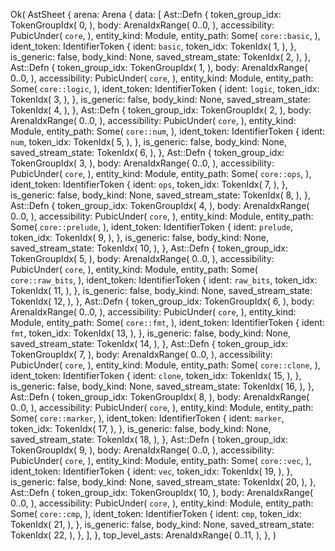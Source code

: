 Ok(
    AstSheet {
        arena: Arena {
            data: [
                Ast::Defn {
                    token_group_idx: TokenGroupIdx(
                        0,
                    ),
                    body: ArenaIdxRange(
                        0..0,
                    ),
                    accessibility: PubicUnder(
                        `core`,
                    ),
                    entity_kind: Module,
                    entity_path: Some(
                        `core::basic`,
                    ),
                    ident_token: IdentifierToken {
                        ident: `basic`,
                        token_idx: TokenIdx(
                            1,
                        ),
                    },
                    is_generic: false,
                    body_kind: None,
                    saved_stream_state: TokenIdx(
                        2,
                    ),
                },
                Ast::Defn {
                    token_group_idx: TokenGroupIdx(
                        1,
                    ),
                    body: ArenaIdxRange(
                        0..0,
                    ),
                    accessibility: PubicUnder(
                        `core`,
                    ),
                    entity_kind: Module,
                    entity_path: Some(
                        `core::logic`,
                    ),
                    ident_token: IdentifierToken {
                        ident: `logic`,
                        token_idx: TokenIdx(
                            3,
                        ),
                    },
                    is_generic: false,
                    body_kind: None,
                    saved_stream_state: TokenIdx(
                        4,
                    ),
                },
                Ast::Defn {
                    token_group_idx: TokenGroupIdx(
                        2,
                    ),
                    body: ArenaIdxRange(
                        0..0,
                    ),
                    accessibility: PubicUnder(
                        `core`,
                    ),
                    entity_kind: Module,
                    entity_path: Some(
                        `core::num`,
                    ),
                    ident_token: IdentifierToken {
                        ident: `num`,
                        token_idx: TokenIdx(
                            5,
                        ),
                    },
                    is_generic: false,
                    body_kind: None,
                    saved_stream_state: TokenIdx(
                        6,
                    ),
                },
                Ast::Defn {
                    token_group_idx: TokenGroupIdx(
                        3,
                    ),
                    body: ArenaIdxRange(
                        0..0,
                    ),
                    accessibility: PubicUnder(
                        `core`,
                    ),
                    entity_kind: Module,
                    entity_path: Some(
                        `core::ops`,
                    ),
                    ident_token: IdentifierToken {
                        ident: `ops`,
                        token_idx: TokenIdx(
                            7,
                        ),
                    },
                    is_generic: false,
                    body_kind: None,
                    saved_stream_state: TokenIdx(
                        8,
                    ),
                },
                Ast::Defn {
                    token_group_idx: TokenGroupIdx(
                        4,
                    ),
                    body: ArenaIdxRange(
                        0..0,
                    ),
                    accessibility: PubicUnder(
                        `core`,
                    ),
                    entity_kind: Module,
                    entity_path: Some(
                        `core::prelude`,
                    ),
                    ident_token: IdentifierToken {
                        ident: `prelude`,
                        token_idx: TokenIdx(
                            9,
                        ),
                    },
                    is_generic: false,
                    body_kind: None,
                    saved_stream_state: TokenIdx(
                        10,
                    ),
                },
                Ast::Defn {
                    token_group_idx: TokenGroupIdx(
                        5,
                    ),
                    body: ArenaIdxRange(
                        0..0,
                    ),
                    accessibility: PubicUnder(
                        `core`,
                    ),
                    entity_kind: Module,
                    entity_path: Some(
                        `core::raw_bits`,
                    ),
                    ident_token: IdentifierToken {
                        ident: `raw_bits`,
                        token_idx: TokenIdx(
                            11,
                        ),
                    },
                    is_generic: false,
                    body_kind: None,
                    saved_stream_state: TokenIdx(
                        12,
                    ),
                },
                Ast::Defn {
                    token_group_idx: TokenGroupIdx(
                        6,
                    ),
                    body: ArenaIdxRange(
                        0..0,
                    ),
                    accessibility: PubicUnder(
                        `core`,
                    ),
                    entity_kind: Module,
                    entity_path: Some(
                        `core::fmt`,
                    ),
                    ident_token: IdentifierToken {
                        ident: `fmt`,
                        token_idx: TokenIdx(
                            13,
                        ),
                    },
                    is_generic: false,
                    body_kind: None,
                    saved_stream_state: TokenIdx(
                        14,
                    ),
                },
                Ast::Defn {
                    token_group_idx: TokenGroupIdx(
                        7,
                    ),
                    body: ArenaIdxRange(
                        0..0,
                    ),
                    accessibility: PubicUnder(
                        `core`,
                    ),
                    entity_kind: Module,
                    entity_path: Some(
                        `core::clone`,
                    ),
                    ident_token: IdentifierToken {
                        ident: `clone`,
                        token_idx: TokenIdx(
                            15,
                        ),
                    },
                    is_generic: false,
                    body_kind: None,
                    saved_stream_state: TokenIdx(
                        16,
                    ),
                },
                Ast::Defn {
                    token_group_idx: TokenGroupIdx(
                        8,
                    ),
                    body: ArenaIdxRange(
                        0..0,
                    ),
                    accessibility: PubicUnder(
                        `core`,
                    ),
                    entity_kind: Module,
                    entity_path: Some(
                        `core::marker`,
                    ),
                    ident_token: IdentifierToken {
                        ident: `marker`,
                        token_idx: TokenIdx(
                            17,
                        ),
                    },
                    is_generic: false,
                    body_kind: None,
                    saved_stream_state: TokenIdx(
                        18,
                    ),
                },
                Ast::Defn {
                    token_group_idx: TokenGroupIdx(
                        9,
                    ),
                    body: ArenaIdxRange(
                        0..0,
                    ),
                    accessibility: PubicUnder(
                        `core`,
                    ),
                    entity_kind: Module,
                    entity_path: Some(
                        `core::vec`,
                    ),
                    ident_token: IdentifierToken {
                        ident: `vec`,
                        token_idx: TokenIdx(
                            19,
                        ),
                    },
                    is_generic: false,
                    body_kind: None,
                    saved_stream_state: TokenIdx(
                        20,
                    ),
                },
                Ast::Defn {
                    token_group_idx: TokenGroupIdx(
                        10,
                    ),
                    body: ArenaIdxRange(
                        0..0,
                    ),
                    accessibility: PubicUnder(
                        `core`,
                    ),
                    entity_kind: Module,
                    entity_path: Some(
                        `core::cmp`,
                    ),
                    ident_token: IdentifierToken {
                        ident: `cmp`,
                        token_idx: TokenIdx(
                            21,
                        ),
                    },
                    is_generic: false,
                    body_kind: None,
                    saved_stream_state: TokenIdx(
                        22,
                    ),
                },
            ],
        },
        top_level_asts: ArenaIdxRange(
            0..11,
        ),
    },
)